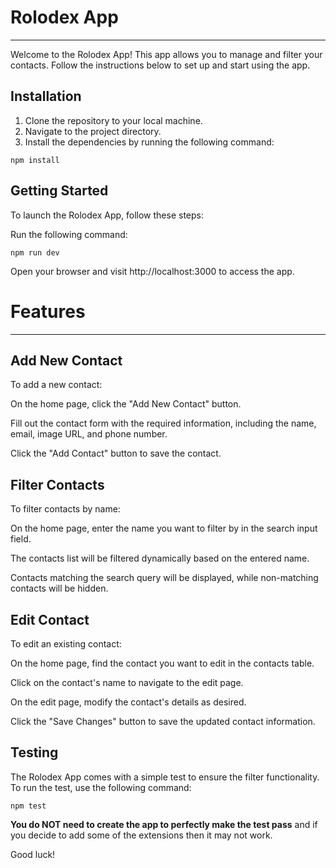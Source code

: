 # Rolodex App

---

Welcome to the Rolodex App! This app allows you to manage and filter your contacts. Follow the instructions below to set up and start using the app.

## Installation

1. Clone the repository to your local machine.
2. Navigate to the project directory.
3. Install the dependencies by running the following command:

```shell
npm install
```

## Getting Started

To launch the Rolodex App, follow these steps:

Run the following command:

```shell
npm run dev
```

Open your browser and visit http://localhost:3000 to access the app.

# Features

---

## Add New Contact

To add a new contact:

On the home page, click the "Add New Contact" button.

Fill out the contact form with the required information, including the name, email, image URL, and phone number.

Click the "Add Contact" button to save the contact.

## Filter Contacts

To filter contacts by name:

On the home page, enter the name you want to filter by in the search input field.

The contacts list will be filtered dynamically based on the entered name.

Contacts matching the search query will be displayed, while non-matching contacts will be hidden.

## Edit Contact

To edit an existing contact:

On the home page, find the contact you want to edit in the contacts table.

Click on the contact's name to navigate to the edit page.

On the edit page, modify the contact's details as desired.

Click the "Save Changes" button to save the updated contact information.

## Testing

The Rolodex App comes with a simple test to ensure the filter functionality. To run the test, use the following command:

```shell
npm test
```

**You do NOT need to create the app to perfectly make the test pass** and if you decide to add some of the extensions then it may not work.

Good luck!
